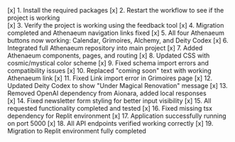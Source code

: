 [x] 1. Install the required packages
[x] 2. Restart the workflow to see if the project is working  
[x] 3. Verify the project is working using the feedback tool
[x] 4. Migration completed and Athenaeum navigation links fixed
[x] 5. All four Athenaeum buttons now working: Calendar, Grimoires, Alchemy, and Deity Codex
[x] 6. Integrated full Athenaeum repository into main project
[x] 7. Added Athenaeum components, pages, and routing
[x] 8. Updated CSS with cosmic/mystical color scheme
[x] 9. Fixed schema import errors and compatibility issues
[x] 10. Replaced "coming soon" text with working Athenaeum link
[x] 11. Fixed Link import error in Grimoires page
[x] 12. Updated Deity Codex to show "Under Magical Renovation" message
[x] 13. Removed OpenAI dependency from Aionara, added local responses  
[x] 14. Fixed newsletter form styling for better input visibility
[x] 15. All requested functionality completed and tested
[x] 16. Fixed missing tsx dependency for Replit environment
[x] 17. Application successfully running on port 5000
[x] 18. All API endpoints verified working correctly
[x] 19. Migration to Replit environment fully completed